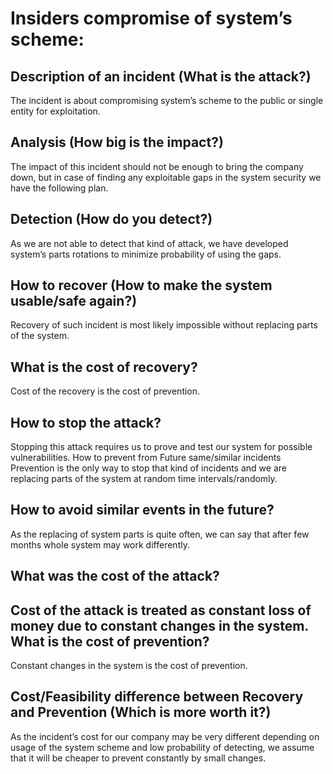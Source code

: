 # Insiders compromise of system’s scheme:
## Description of an incident (What is the attack?)
The incident is about compromising system’s scheme to the public or single entity for exploitation.
## Analysis (How big is the impact?)
The impact of this incident should not be enough to bring the company down, but in case of finding any exploitable gaps in the system security we have the following plan.
## Detection (How do you detect?)
As we are not able to detect that kind of attack, we have developed system’s parts rotations to minimize probability of using the gaps.
## How to recover (How to make the system usable/safe again?)
Recovery of such incident is most likely impossible without replacing parts of the system.
## What is the cost of recovery?
Cost of the recovery is the cost of prevention.
## How to stop the attack?
Stopping this attack requires us to prove and test our system for possible vulnerabilities.
How to prevent from Future same/similar incidents
Prevention is the only way to stop that kind of incidents and we are replacing parts of the system at random time intervals/randomly.
## How to avoid similar events in the future?
As the replacing of system parts is quite often, we can say that after few months whole system may work differently.
## What was the cost of the attack?
## Cost of the attack is treated as constant loss of money due to constant changes in the system. What is the cost of prevention?
Constant changes in the system is the cost of prevention.
## Cost/Feasibility difference between Recovery and Prevention (Which is more worth it?)
As the incident’s cost for our company may be very different depending on usage of the system scheme and low probability of detecting, we assume that it will be cheaper to prevent constantly by small changes.

